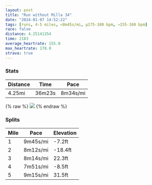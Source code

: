 ```yaml
---
layout: post
title: "Run without Milla 34"
date: "2024-01-07 14:52:22"
tags: [runs, 4-5 miles, <8m45s/mi, μ175-180 bpm, →155-160 bpm]
race: false
distance: 4.25141354
time: 2183
average_heartrate: 155.0
max_heartrate: 178.0
strava: true
---
```


### Stats

| Distance | Time | Pace |
|----------|------|------|
|4.25mi|36m23s|8m34s/mi|

{% raw %}
<img src='https://maps.googleapis.com/maps/api/staticmap?maptype=roadmap&path=enc:qhwwFtaubMn@\b@NNN?LSSo@U]]WIKLK\M\CNJNZPd@Nb@Zb@PZXb@Pt@l@jC|Aj@Zl@d@`@Pt@`@n@LJLDTTb@f@Tf@LtAZp@Pf@JP@zChAXRh@BtCO\B`@A`AVhAh@BAPMVc@LIP@z@NTBEgABo@Xc@ZGrAs@XCPFb@DJAFQZ[`@Dd@Gh@PrANR?PENBTTd@BlAQZY\Ch@Vd@^p@VZh@VfAb@dARTd@Bd@Kd@Wd@k@TSb@Gl@v@^PRb@\d@`@N`ALd@NFBd@@nB\d@Np@\xDnA`AJrDNx@HbA@fBH`A@tALZ?d@FVCf@BHAb@HpA?VFj@Hj@?dCPn@@R?tAL`BDnETbEF~AKTBHEACQb@u@Cw@Hi@GkAEWEoBDw@Ek@OgAO{AKg@?cAWi@JqA?y@Kc@I[EICg@EcACo@@q@Fe@G[?g@Cs@Am@B_C]{@EwAEaAFy@Io@@c@IuAe@]OeA_@WOk@Qc@KeBW{BQ_@Sy@W_AKg@Mm@g@[g@oAcAq@m@a@NIRa@?SDe@v@o@LY[iAw@IQg@o@WE_@Sm@Ga@Km@GiB_@g@B}@CwBi@_@HEN@hAId@?`@Mn@aATw@`@sAnAIAeAu@SIg@Iq@FMAm@De@Jm@EQBg@CeC_AOAe@Yq@Ui@Iu@U{@Oe@QOE][?MF]@yALs@Xk@DU^eARq@Ta@PcAR_@La@NMPk@FAAGQGQOg@i@Q_@E@SGc@o@GWQ_@Oo@Ku@Qe@?o@Kc@Go@UOOE&key=AIzaSyC1MId7bFpkLXNAaYhBSTb8jLyiSqzbDtM&size=800x800&markers=color:yellow|label:S|40.75673,-74.00491&markers=color:green|label:F|40.75406999999995,-74.00221000000003'>
{% endraw %}

### Splits

| Mile | Pace | Elevation |
|------|------|-----------|
|1|9m45s/mi|-7.2ft|
|2|8m12s/mi|-18.4ft|
|3|8m14s/mi|22.3ft|
|4|7m51s/mi|-8.5ft|
|5|9m15s/mi|31.5ft|
